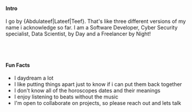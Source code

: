 #### Intro

I go by \{Abdulateef\|Lateef\|Teef\}. That's like three different versions of my name i acknowledge so far.
I am a Software Developer, Cyber Security specialist, Data Scientist, by Day and a Freelancer by Night!

<br/>
<br/>

#### Fun Facts

- I daydream a lot
- I like putting things apart just to know if i can put them back together
- I don't know all of the horoscopes dates and their meanings
- I enjoy listening to beats without the music
- I'm open to collaborate on projects, so please reach out and lets talk

